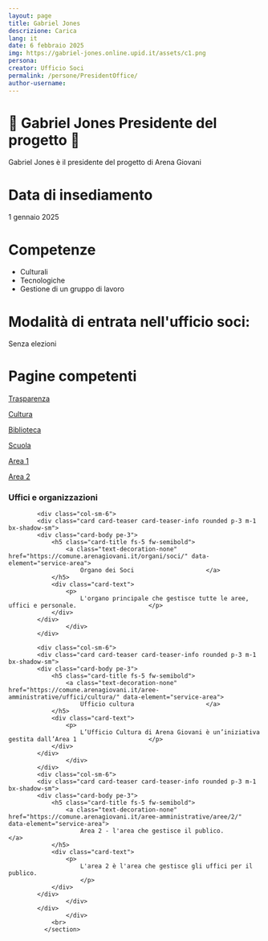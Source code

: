 ```yaml
---
layout: page
title: Gabriel Jones
descrizione: Carica
lang: it
date: 6 febbraio 2025
img: https://gabriel-jones.online.upid.it/assets/c1.png
persona: 
creator: Ufficio Soci
permalink: /persone/PresidentOffice/
author-username: 
---
```


# 👤 **Gabriel Jones** Presidente del progetto 👤  

Gabriel Jones è il presidente del progetto di Arena Giovani


# Data di insediamento
1 gennaio 2025

# Competenze
- Culturali
- Tecnologiche
- Gestione di un gruppo di lavoro
# Modalità di entrata nell'ufficio soci: 
Senza elezioni

# Pagine competenti
[Trasparenza](https://comune.arenagiovani.it/it/amministrazione/trasparenza/)

[Cultura](https://comune.arenagiovani.it/aree-amministrative/uffici/cultura/)

[Biblioteca](https://comune.arenagiovani.it/aree-amministrative/uffici/cultura/biblioteca/)

[Scuola](https://comune.arenagiovani.it/aree-amministrative/uffici/cultura/scuola/)

[Area 1](https://comune.arenagiovani.it/aree-amministrative/aree/1/)

[Area 2](https://comune.arenagiovani.it/aree-amministrative/aree/2/)


<section class="it-page-section mb-30" data-audio="">
                <h3 class="mb-3" id="organizzazione">Uffici e organizzazioni</h3>
                <div class="row">
                  
            <div class="col-sm-6">
            <div class="card card-teaser card-teaser-info rounded p-3 m-1 bx-shadow-sm">
            <div class="card-body pe-3">
                <h5 class="card-title fs-5 fw-semibold">
                    <a class="text-decoration-none" href="https://comune.arenagiovani.it/organi/soci/" data-element="service-area">
                        Organo dei Soci                    </a>
                </h5>
                <div class="card-text">
                    <p>
                        L'organo principale che gestisce tutte le aree, uffici e personale.                    </p>
                </div>
            </div>
                    </div>
            </div>
    
            <div class="col-sm-6">
            <div class="card card-teaser card-teaser-info rounded p-3 m-1 bx-shadow-sm">
            <div class="card-body pe-3">
                <h5 class="card-title fs-5 fw-semibold">
                    <a class="text-decoration-none" href="https://comune.arenagiovani.it/aree-amministrative/uffici/cultura/" data-element="service-area">
                        Ufficio cultura                    </a>
                </h5>
                <div class="card-text">
                    <p>
                        L’Ufficio Cultura di Arena Giovani è un’iniziativa gestita dall’Area 1                    </p>
                </div>
            </div>
                    </div>
            </div>    
            <div class="col-sm-6">
            <div class="card card-teaser card-teaser-info rounded p-3 m-1 bx-shadow-sm">
            <div class="card-body pe-3">
                <h5 class="card-title fs-5 fw-semibold">
                    <a class="text-decoration-none" href="https://comune.arenagiovani.it/aree-amministrative/aree/2/" data-element="service-area">
                        Area 2 - l'area che gestisce il publico.                    </a>
                </h5>
                <div class="card-text">
                    <p>
                        L'area 2 è l'area che gestisce gli uffici per il publico.
                        </p>
                </div>
            </div>
                    </div>
            </div>
                    </div>
                <br>
              </section>
